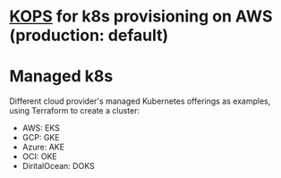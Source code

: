 

# [KOPS](https://github.com/adavarski/SaaS-ML-k8s/tree/main/production-k8s/aws-k8s/KOPS) for k8s provisioning on AWS (production: default)

# Managed k8s 

Different cloud provider's managed Kubernetes offerings as examples, using Terraform to create a cluster:

- AWS: EKS
- GCP: GKE
- Azure: AKE
- OCI: OKE
- DiritalOcean: DOKS


